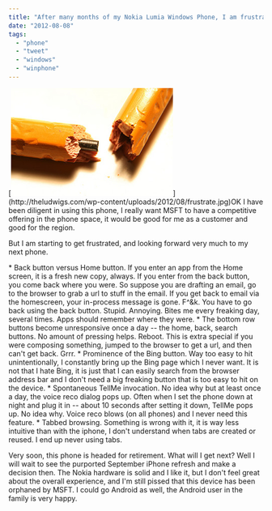 ```yaml
---
title: "After many months of my Nokia Lumia Windows Phone, I am frustrated"
date: "2012-08-08"
tags: 
  - "phone"
  - "tweet"
  - "windows"
  - "winphone"
---
```


[![](images/frustrate.jpg "http://www.flickr.com/photos/emagic/")](http://theludwigs.com/wp-content/uploads/2012/08/frustrate.jpg)OK I have been diligent in using this phone, I really want MSFT to have a competitive offering in the phone space, it would be good for me as a customer and good for the region.

But I am starting to get frustrated, and looking forward very much to my next phone.

\* Back button versus Home button. If you enter an app from the Home screen, it is a fresh new copy, always. If you enter from the back button, you come back where you were. So suppose you are drafting an email, go to the browser to grab a url to stuff in the email. If you get back to email via the homescreen, your in-process message is gone. F^&k. You have to go back using the back button. Stupid. Annoying. Bites me every freaking day, several times. Apps should remember where they were. \* The bottom row buttons become unresponsive once a day -- the home, back, search buttons. No amount of pressing helps. Reboot. This is extra special if you were composing something, jumped to the browser to get a url, and then can't get back. Grrr. \* Prominence of the Bing button. Way too easy to hit unintentionally, I constantly bring up the Bing page which I never want. It is not that I hate Bing, it is just that I can easily search from the browser address bar and I don't need a big freaking button that is too easy to hit on the device. \* Spontaneous TellMe invocation. No idea why but at least once a day, the voice reco dialog pops up. Often when I set the phone down at night and plug it in -- about 10 seconds after setting it down, TellMe pops up. No idea why. Voice reco blows (on all phones) and I never need this feature. \* Tabbed browsing. Something is wrong with it, it is way less intuitive than with the iphone, I don't understand when tabs are created or reused. I end up never using tabs.

Very soon, this phone is headed for retirement. What will I get next? Well I will wait to see the purported September iPhone refresh and make a decision then. The Nokia hardware is solid and I like it, but I don't feel great about the overall experience, and I'm still pissed that this device has been orphaned by MSFT. I could go Android as well, the Android user in the family is very happy.
